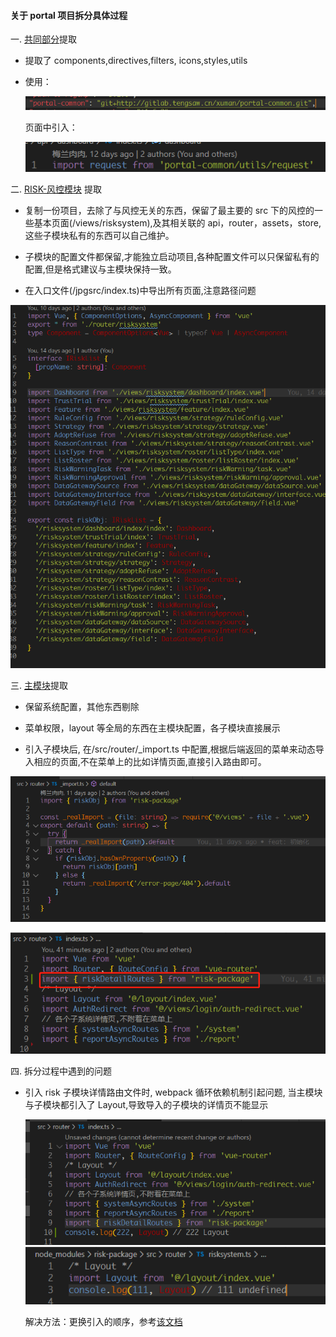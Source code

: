 #### 关于 portal 项目拆分具体过程

一. [共同部分](http://gitlab.tengsaw.cn/xuman/portal-common)提取

- 提取了 components,directives,filters, icons,styles,utils
- 使用：

  ![3.png](https://github.com/ghostInHeart/work/blob/master/images/portal-separate/3.png)

  页面中引入：

  ![4.jpg](https://github.com/ghostInHeart/work/blob/master/images/portal-separate/4.jpg)

二. [RISK-风控模块](http://gitlab.tengsaw.cn/xuman/risk-package) 提取

- 复制一份项目，去除了与风控无关的东西，保留了最主要的 src 下的风控的一些基本页面(/views/risksystem),及其相关联的 api，router，assets，store,这些子模块私有的东西可以自己维护。

- 子模块的配置文件都保留,才能独立启动项目,各种配置文件可以只保留私有的配置,但是格式建议与主模块保持一致。

- 在入口文件(/jpgsrc/index.ts)中导出所有页面,注意路径问题

![5.jpg](https://github.com/ghostInHeart/work/blob/master/images/portal-separate/5.jpg)

三. [主模块](http://gitlab.tengsaw.cn/xuman/portal-main)提取

- 保留系统配置，其他东西剔除

- 菜单权限，layout 等全局的东西在主模块配置，各子模块直接展示

- 引入子模块后, 在/src/router/\_import.ts 中配置,根据后端返回的菜单来动态导入相应的页面,不在菜单上的比如详情页面,直接引入路由即可。

![6.png](https://github.com/ghostInHeart/work/blob/master/images/portal-separate/6.png)

![7.jpg](https://github.com/ghostInHeart/work/blob/master/images/portal-separate/7.jpg)

四. 拆分过程中遇到的问题

- 引入 risk 子模块详情路由文件时, webpack 循环依赖机制引起问题,
  当主模块与子模块都引入了 Layout,导致导入的子模块的详情页不能显示

  ![1.png](https://github.com/ghostInHeart/work/blob/master/images/portal-separate/1.png)
  ![2.jpg](https://github.com/ghostInHeart/work/blob/master/images/portal-separate/2.jpg)

  解决方法：更换引入的顺序，参考[该文档](https://stackoverflow.com/questions/35240716/webpack-import-returns-undefined-depending-on-the-order-of-imports)
